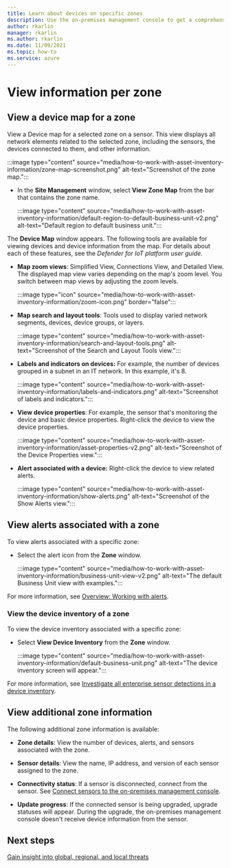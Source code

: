 ```yaml
---
title: Learn about devices on specific zones
description: Use the on-premises management console to get a comprehensive view information per specific zone 
author: rkarlin
manager: rkarlin
ms.author: rkarlin
ms.date: 11/09/2021
ms.topic: how-to
ms.service: azure
---
```



# View information per zone


## View a device map for a zone

View a Device map for a selected zone on a sensor. This view displays all network elements related to the selected zone, including the sensors, the devices connected to them, and other information.

:::image type="content" source="media/how-to-work-with-asset-inventory-information/zone-map-screenshot.png" alt-text="Screenshot of the zone map.":::


- In the **Site Management** window, select **View Zone Map** from the bar that contains the zone name.

  :::image type="content" source="media/how-to-work-with-asset-inventory-information/default-region-to-default-business-unit-v2.png" alt-text="Default region to default business unit.":::

The **Device Map** window appears. 
The following tools are available for viewing devices and device information from the map. For details about each of these features, see the *Defender for IoT platform user guide*.

- **Map zoom views**: Simplified View, Connections View, and Detailed View. The displayed map view varies depending on the map's zoom level. You switch between map views by adjusting the zoom levels.

  :::image type="icon" source="media/how-to-work-with-asset-inventory-information/zoom-icon.png" border="false":::

- **Map search and layout tools**: Tools used to display varied network segments, devices, device groups, or layers.

  :::image type="content" source="media/how-to-work-with-asset-inventory-information/search-and-layout-tools.png" alt-text="Screenshot of the Search and Layout Tools view.":::

- **Labels and indicators on devices:** For example, the number of devices grouped in a subnet in an IT network. In this example, it's 8.

  :::image type="content" source="media/how-to-work-with-asset-inventory-information/labels-and-indicators.png" alt-text="Screenshot of labels and indicators.":::

- **View device properties**: For example, the sensor that's monitoring the device and basic device properties. Right-click the device to view the device properties.

  :::image type="content" source="media/how-to-work-with-asset-inventory-information/asset-properties-v2.png" alt-text="Screenshot of the Device Properties view.":::

- **Alert associated with a device:** Right-click the device to view related alerts.

  :::image type="content" source="media/how-to-work-with-asset-inventory-information/show-alerts.png" alt-text="Screenshot of the Show Alerts view.":::

## View alerts associated with a zone

To view alerts associated with a specific zone:

- Select the alert icon from the **Zone** window. 

  :::image type="content" source="media/how-to-work-with-asset-inventory-information/business-unit-view-v2.png" alt-text="The default Business Unit view with examples.":::

For more information, see [Overview: Working with alerts](how-to-work-with-alerts-on-premises-management-console.md).

### View the device inventory of a zone

To view the device inventory associated with a specific zone:

- Select **View Device Inventory** from the **Zone** window.

  :::image type="content" source="media/how-to-work-with-asset-inventory-information/default-business-unit.png" alt-text="The device inventory screen will appear.":::

For more information, see [Investigate all enterprise sensor detections in a device inventory](how-to-investigate-all-enterprise-sensor-detections-in-a-device-inventory.md).

## View additional zone information

The following additional zone information is available:

- **Zone details**: View the number of devices, alerts, and sensors associated with the zone.

- **Sensor details**: View the name, IP address, and version of each sensor assigned to the zone.

- **Connectivity status**: If a sensor is disconnected, connect from the sensor. See [Connect sensors to the on-premises management console](how-to-activate-and-set-up-your-on-premises-management-console.md#connect-sensors-to-the-on-premises-management-console). 

- **Update progress**: If the connected sensor is being upgraded, upgrade statuses will appear. During the upgrade, the on-premises management console doesn't receive device information from the sensor.

## Next steps

[Gain insight into global, regional, and local threats](how-to-gain-insight-into-global-regional-and-local-threats.md)
